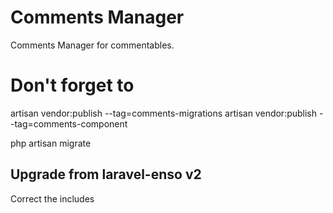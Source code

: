 # Comments Manager

Comments Manager for commentables.

# Don't forget to

artisan vendor:publish --tag=comments-migrations
artisan vendor:publish --tag=comments-component

php artisan migrate

## Upgrade from laravel-enso v2

Correct the includes